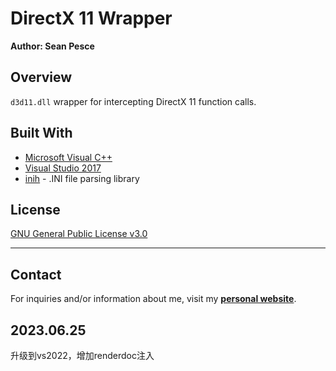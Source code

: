 # DirectX 11 Wrapper  
**Author: Sean Pesce**  


## Overview  
`d3d11.dll` wrapper for intercepting DirectX 11 function calls.  


## Built With  
 * [Microsoft Visual C++](https://support.microsoft.com/en-us/help/2977003/the-latest-supported-visual-c-downloads)  
 * [Visual Studio 2017](https://www.visualstudio.com/)  
 * [inih](https://github.com/benhoyt/inih) - .INI file parsing library  


## License  
[GNU General Public License v3.0](LICENSE)  


---------------------------------------------

## Contact  
For inquiries and/or information about me, visit my **[personal website](https://SeanPesce.github.io)**.  


## 2023.06.25
升级到vs2022，增加renderdoc注入

